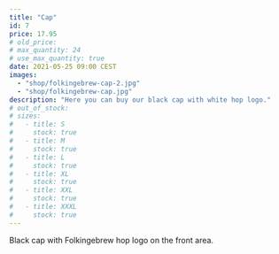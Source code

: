 ```yaml
---
title: "Cap"
id: 7
price: 17.95
# old_price:
# max_quantity: 24
# use_max_quantity: true
date: 2021-05-25 09:00 CEST
images:
  - "shop/folkingebrew-cap-2.jpg"
  - "shop/folkingebrew-cap.jpg"
description: "Here you can buy our black cap with white hop logo."
# out_of_stock:
# sizes:
#   - title: S
#     stock: true
#   - title: M
#     stock: true
#   - title: L
#     stock: true
#   - title: XL
#     stock: true
#   - title: XXL
#     stock: true
#   - title: XXXL
#     stock: true
---
```


Black cap with Folkingebrew hop logo on the front area.
